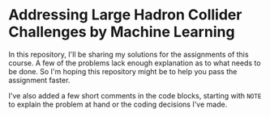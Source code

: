 # Addressing Large Hadron Collider Challenges by Machine Learning

In this repository, I'll be sharing my solutions for the assignments of this course. A few of the problems lack enough explanation as to what needs to be done. So I'm hoping this repository might be to help you pass the assignment faster.

I've also added a few short comments in the code blocks, starting with `NOTE` to explain the problem at hand or the coding decisions I've made.
